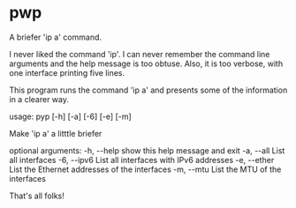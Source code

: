 # pwp
A briefer 'ip a' command.

I never liked the command 'ip'. I can never remember the command line arguments and the help 
message is too obtuse. Also, it is too verbose, with one interface printing five lines. 

This program runs the command 'ip a' and presents some of the information in a clearer way.                                                                                     

usage: pyp [-h] [-a] [-6] [-e] [-m]

Make 'ip a' a litttle briefer

optional arguments:
  -h, --help   show this help message and exit
  -a, --all    List all interfaces
  -6, --ipv6   List all interfaces with IPv6 addresses
  -e, --ether  List the Ethernet addresses of the interfaces
  -m, --mtu    List the MTU of the interfaces

That's all folks!
